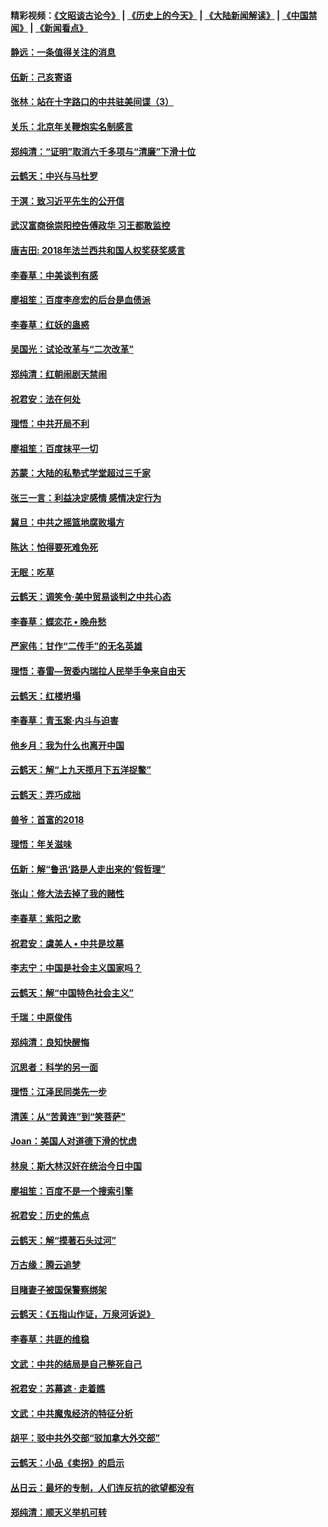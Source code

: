 #### 精彩视频：[《文昭谈古论今》](http://45.32.25.56/wenzhao) | [《历史上的今天》](http://45.32.25.56/today-in-history) | [《大陆新闻解读》](http://45.32.25.56/ntdtv-comedy) | [《中国禁闻》](http://45.32.25.56/ntdtv-news) | [《新闻看点》](http://45.32.25.56/news-insight) 

 #### [静远：一条值得关注的消息](../pages/nsc993/n11024470.md?t=02051231) 

#### [伍新：己亥寄语](../pages/nsc993/n11024543.md?t=02051231) 

#### [张林：站在十字路口的中共驻美间谍（3）](../pages/nsc993/n11023043.md?t=02051231) 

#### [关乐：北京年关鞭炮实名制感言](../pages/nsc993/n11022630.md?t=02051231) 

#### [郑纯清：“证明”取消六千多项与“清廉”下滑十位](../pages/nsc993/n11022638.md?t=02051231) 

#### [云鹤天：中兴与马杜罗](../pages/nsc993/n11022620.md?t=02051231) 

#### [于溟：致习近平先生的公开信](../pages/nsc993/n11022593.md?t=02051231) 

#### [武汉富商徐崇阳控告傅政华 习王都敢监控](../pages/nsc993/n11022212.md?t=02051231) 

#### [唐吉田: 2018年法兰西共和国人权奖获奖感言](../pages/nsc993/n11021537.md?t=02051231) 

#### [李春草：中美谈判有感](../pages/nsc993/n11019776.md?t=02051231) 

#### [廖祖笙：百度李彦宏的后台是血债派](../pages/nsc993/n11019767.md?t=02051231) 

#### [李春草：红妖的蛊惑](../pages/nsc993/n11017095.md?t=02051231) 

#### [吴国光：试论改革与“二次改革”](../pages/nsc993/n11017055.md?t=02051231) 

#### [郑纯清：红朝闹剧天禁闹](../pages/nsc993/n11017030.md?t=02051231) 

#### [祝君安：法在何处](../pages/nsc993/n11017021.md?t=02051231) 

#### [理悟：中共开局不利](../pages/nsc993/n11016938.md?t=02051231) 

#### [廖祖笙：百度抹平一切](../pages/nsc993/n11014925.md?t=02051231) 

#### [苏蒙：大陆的私塾式学堂超过三千家](../pages/nsc993/n11014334.md?t=02051231) 

#### [张三一言：利益决定感情 感情决定行为](../pages/nsc993/n11012463.md?t=02051231) 

#### [冀旦：中共之摇篮地腐败塌方](../pages/nsc993/n11009533.md?t=02051231) 

#### [陈达：怕得要死难免死](../pages/nsc993/n11009520.md?t=02051231) 

#### [无眠：吃草](../pages/nsc993/n11007940.md?t=02051231) 

#### [云鹤天：调笑令‧美中贸易谈判之中共心态](../pages/nsc993/n11007670.md?t=02051231) 

#### [李春草：蝶恋花  •  晚舟愁](../pages/nsc993/n11006605.md?t=02051231) 

#### [严家伟：甘作“二传手”的无名英雄](../pages/nsc993/n11005340.md?t=02051231) 

#### [理悟：春雷—贺委内瑞拉人民举手争来自由天](../pages/nsc993/n11005334.md?t=02051231) 

#### [云鹤天：红楼坍塌](../pages/nsc993/n11005318.md?t=02051231) 

#### [李春草：青玉案·内斗与迫害](../pages/nsc993/n11005306.md?t=02051231) 

#### [他乡月：我为什么也离开中国](../pages/nsc993/n11003553.md?t=02051231) 

#### [云鹤天：解“上九天揽月下五洋捉鳖”](../pages/nsc993/n11000750.md?t=02051231) 

#### [云鹤天：弄巧成拙](../pages/nsc993/n11000722.md?t=02051231) 

#### [兽爷：首富的2018](../pages/nsc993/n11000693.md?t=02051231) 

#### [理悟：年关滋味](../pages/nsc993/n10998847.md?t=02051231) 

#### [伍新：解“鲁迅‘路是人走出来的’假哲理”](../pages/nsc993/n10998777.md?t=02051231) 

#### [张山：修大法去掉了我的赌性](../pages/nsc993/n10997702.md?t=02051231) 

#### [李春草：紫阳之歌](../pages/nsc993/n10997679.md?t=02051231) 

#### [祝君安：虞美人 • 中共是坟墓](../pages/nsc993/n10996090.md?t=02051231) 

#### [李志宁：中国是社会主义国家吗？](../pages/nsc993/n10996097.md?t=02051231) 

#### [云鹤天：解“中国特色社会主义”](../pages/nsc993/n10996043.md?t=02051231) 

#### [千瑞：中原俊伟](../pages/nsc993/n10995401.md?t=02051231) 

#### [郑纯清：良知快醒悔](../pages/nsc993/n10995385.md?t=02051231) 

#### [沉思者：科学的另一面](../pages/nsc993/n10996074.md?t=02051231) 

#### [理悟：江泽民同类先一步](../pages/nsc993/n10995378.md?t=02051231) 

#### [清莲：从“苦黄连”到“笑菩萨”](../pages/nsc993/n10995466.md?t=02051231) 

#### [Joan：美国人对道德下滑的忧虑](../pages/nsc993/n10995424.md?t=02051231) 

#### [林泉：斯大林汉奸在统治今日中国](../pages/nsc993/n10995210.md?t=02051231) 

#### [廖祖笙：百度不是一个搜索引擎](../pages/nsc993/n10994961.md?t=02051231) 

#### [祝君安：历史的焦点](../pages/nsc993/n10994925.md?t=02051231) 

#### [云鹤天：解“摸著石头过河”](../pages/nsc993/n10993325.md?t=02051231) 

#### [万古缘：腾云追梦](../pages/nsc993/n10993120.md?t=02051231) 

#### [目睹妻子被国保警察绑架](../pages/nsc993/n10991525.md?t=02051231) 

#### [云鹤天：《五指山作证，万泉河诉说》](../pages/nsc993/n10991603.md?t=02051231) 

#### [李春草：共匪的维稳](../pages/nsc993/n10991348.md?t=02051231) 

#### [文武：中共的结局是自己整死自己](../pages/nsc993/n10989899.md?t=02051231) 

#### [祝君安：苏幕遮 · 走着瞧](../pages/nsc993/n10988901.md?t=02051231) 

#### [文武：中共魔鬼经济的特征分析](../pages/nsc993/n10987387.md?t=02051231) 

#### [胡平：驳中共外交部“驳加拿大外交部”](../pages/nsc993/n10987378.md?t=02051231) 

#### [云鹤天：小品《卖拐》的启示](../pages/nsc993/n10984392.md?t=02051231) 

#### [丛日云：最坏的专制，人们连反抗的欲望都没有](../pages/nsc993/n10984377.md?t=02051231) 

#### [郑纯清：顺天义举机可转](../pages/nsc993/n10984369.md?t=02051231) 

